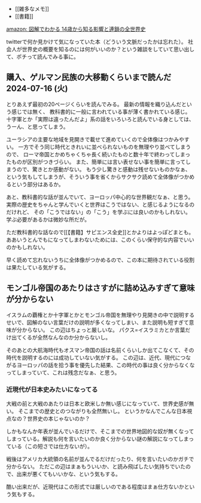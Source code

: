 - [[雑多なメモ]]
- [[書籍]]

[amazon: 図解でわかる 14歳から知る影響と連鎖の全世界史](https://amzn.to/3Wlv6p8)

twitterで何か見かけて気になっていた本（どういう文脈だったかは忘れた）。
社会人が世界史の概要を知るのには何がいいのか？という雑談をしていて思い出して、ポチって読んでみる事に。

## 購入、ゲルマン民族の大移動くらいまで読んだ 2024-07-16 (火)

とりあえず最初の20ページくらいを読んでみる。
最新の情報を織り込んだという感じでは無く、
教科書的に一般に言われている事が薄く書かれている感じ。
十字軍とか「実際は違ったんだよ」系の話をいろいろと読んでいる身としては、
うーん、と思ってしまう。

ユーラシアの主要な地域を見開きで載せて進めていくので全体像はつかみやすい。
一方でそう同じ時代ときれいに並べられないものを無理やり並べてしまうので、
ローマ帝国とかめちゃくちゃ長く続いたものと数十年で終わってしまったものが区別がつきづらい。
また、簡単には言い表せない事を簡単に言ってしまうので、驚きとか感動がない。
もう少し驚きと感動は残せないものかなぁ、という気もしてしまうが、そういう事を省くからサクサク読めて全体像がつかめるという部分はあるか。

あと、教科書的な話が並んでいて、ヨーロッパ中心的な世界観だなぁ、と思う。
実際の歴史をちゃんと学んでいくと世界はこうではない、と感じるようになるのだけれど、
その「こうではない」の「こう」を学ぶには良いのかもしれない。学ぶ必要があるかは微妙な所だが。

ただ教科書的な話なので[[【書籍】サピエンス全史]]とかよりはよっぽどまとも。ああいうとんでもになってしまわないためには、このくらい保守的な内容でいいのかもしれない。

早く読めて忘れないうちに全体像がつかめるので、この本に期待されている役割は果たしている気がする。

## モンゴル帝国のあたりはさすがに詰め込みすぎて意味が分からない

イスラムの覇権とか十字軍とかとモンゴル帝国を無理やり見開きの中で説明するせいで、図解のない言葉だけの説明が多くなってしまい、また説明も短すぎて意味が分からない。
この辺はちょっと厳しいな。
パクス=イスラミカとか言葉だけ出てくるが全然なんなのか分からないし。

そのあとの大航海時代もオスマン帝国の話は名前くらいしか出てこなくて、その時代を説明するのには成功していない気がする。
この辺は、近代、現代につながるヨーロッパの話を拾う事を優先した結果、この時代の事は良く分からなくなってしまっていて、これは残念だなぁ、と思う。

### 近現代が日本史みたいになってる

大戦の前と大戦のあたりは日本と欧米しか無い感じになっていて、世界史感が無い。
そこまでの歴史とのつながりも全然無いし。
というかなんでこんな日本視点なの？世界史の本じゃないのか？

しかもなんか年表が並んでいるだけで、そこまでの世界地図的な奴が無くなってしまっている。解説も何を言いたいのか良く分からない謎の解説になってしまっている（この短さでは仕方ないが）。

戦後はアメリカ大統領の名前が並んでるだけだったり、何を言いたいのかガチで分からない。
ただこの辺はまぁもういいか、と読み飛ばしたい気持ちでいたので、出来が悪くてもいいかな、という気もする。

酷い出来だが、近現代はこの形式では厳しいのである程度はまぁ仕方ないかという気もする。